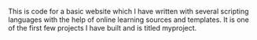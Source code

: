 This is code for a basic website which I have written with several scripting languages with the help of online learning sources and templates. It is one of the first few projects I have built and is titled myproject.
